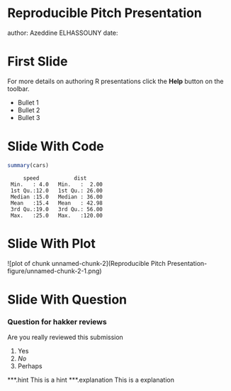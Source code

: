 Reproducible Pitch Presentation
========================================================
author: Azeddine ELHASSOUNY
date: 

First Slide
========================================================

For more details on authoring R presentations click the
**Help** button on the toolbar.

- Bullet 1
- Bullet 2
- Bullet 3

Slide With Code
========================================================


```r
summary(cars)
```

```
     speed           dist       
 Min.   : 4.0   Min.   :  2.00  
 1st Qu.:12.0   1st Qu.: 26.00  
 Median :15.0   Median : 36.00  
 Mean   :15.4   Mean   : 42.98  
 3rd Qu.:19.0   3rd Qu.: 56.00  
 Max.   :25.0   Max.   :120.00  
```

Slide With Plot
========================================================

![plot of chunk unnamed-chunk-2](Reproducible Pitch Presentation-figure/unnamed-chunk-2-1.png)

Slide With Question
========================================================

### Question for hakker reviews

Are you really reviewed this submission

1. Yes
2. _No_
3. Perhaps

***.hint This is a hint
***.explanation This is a explanation

